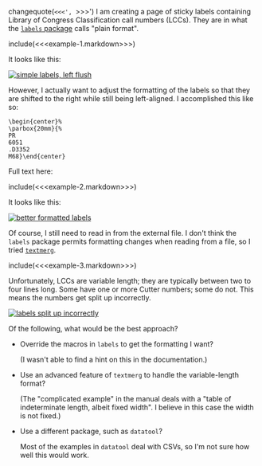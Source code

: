 changequote(`<<<', `>>>')
I am creating a page of sticky labels containing Library of Congress Classification call numbers (LCCs). They are in what the [`labels` package](https://www.ctan.org/pkg/labels) calls "plain format".

include(<<<example-1.markdown>>>)

It looks like this:

[![simple labels, left flush][1]][1]

However, I actually want to adjust the formatting of the labels so that they are shifted to the right while still being left-aligned. I accomplished this like so:

    \begin{center}%
    \parbox{20mm}{%
    PR
    6051
    .D3352
    M68}\end{center}

Full text here:

include(<<<example-2.markdown>>>)

It looks like this:

[![better formatted labels][2]][2]

Of course, I still need to read in from the external file. I don't think the `labels` package permits formatting changes when reading from a file, so I tried [`textmerg`](https://www.ctan.org/pkg/textmerg).

include(<<<example-3.markdown>>>)

Unfortunately, LCCs are variable length; they are typically between two to four lines long. Some have one or more Cutter numbers; some do not. This means the numbers get split up incorrectly.

[![labels split up incorrectly][3]][3]

Of the following, what would be the best approach?

- Override the macros in `labels` to get the formatting I want?

  (I wasn't able to find a hint on this in the documentation.)

- Use an advanced feature of `textmerg` to handle the variable-length format?

  (The "complicated example" in the manual deals with a "table of indeterminate length, albeit fixed width". I believe in this case the width is not fixed.)

- Use a different package, such as `datatool`?

  Most of the examples in `datatool` deal with CSVs, so I'm not sure how well this would work.


  [1]: https://i.stack.imgur.com/7hLhA.png
  [2]: https://i.stack.imgur.com/UdduQ.png
  [3]: https://i.stack.imgur.com/rzXjY.png
